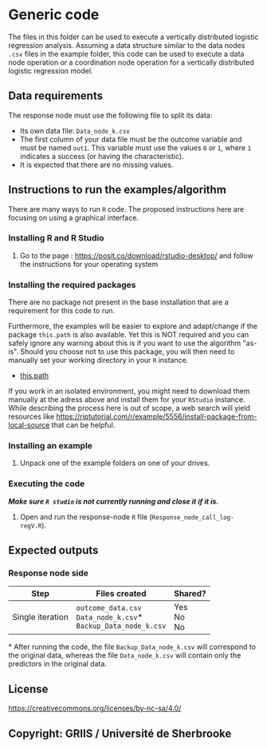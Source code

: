 # Generic code

The files in this folder can be used to execute a vertically distributed logistic regression analysis. Assuming a data structure similar to the data nodes `.csv` files in the example folder, this code can be used to execute a data node operation or a coordination node operation for a vertically distributed logistic regression model.

## Data requirements

The response node must use the following file to split its data:

- Its own data file: `Data_node_k.csv`
- The first column of your data file must be the outcome variable and must be named `out1`. This variable must use the values `0` or `1`, where `1` indicates a success (or having the characteristic).
- It is expected that there are no missing values. 

## Instructions to run the examples/algorithm

There are many ways to run `R` code. The proposed instructions here are focusing on using a graphical interface.

### Installing R and R Studio

1. Go to the page : https://posit.co/download/rstudio-desktop/ and follow the instructions for your operating system

### Installing the required packages

There are no package not present in the base installation that are a requirement for this code to run.

Furthermore, the examples will be easier to explore and adapt/change if the package `this.path` is also available. Yet this is NOT required and you can safely ignore any warning about this is if you want to use the algorithm "as-is". Should you choose not to use this package, you will then need to manually set your working directory in your `R` instance.

- [this.path](https://cran.r-project.org/package=this.path)

If you work in an isolated environment, you might need to download them manually at the adress above and install them for your `RStudio` instance. While describing the process here is out of scope, a web search will yield resources like https://riptutorial.com/r/example/5556/install-package-from-local-source that can be helpful.

### Installing an example

1. Unpack one of the example folders on one of your drives.

### Executing the code 

***Make sure `R studio` is not currently running and close it if it is.***

1.	Open and run the response-node `R` file (`Response_node_call_log-regV.R`).

## Expected outputs

### Response node side

| Step | Files created | Shared? |
| ----------- | ----------- | ----------- |
| Single iteration | `outcome_data.csv` <br> `Data_node_k.csv`\* <br> `Backup_Data_node_k.csv` | Yes <br> No <br> No |

\* After running the code, the file `Backup_Data_node_k.csv` will correspond to the original data, whereas the file `Data_node_k.csv` will contain only the predictors in the original data.

## License

https://creativecommons.org/licenses/by-nc-sa/4.0/

## Copyright: GRIIS / Université de Sherbrooke
